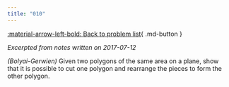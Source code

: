```yaml
---
title: "010"
---
```


[:material-arrow-left-bold: Back to problem list](../index.md){ .md-button }

*Excerpted from notes written on 2017-07-12*

*(Bolyai-Gerwien)* Given two polygons of the same area on a plane, show that it is possible to cut one polygon and rearrange the pieces to form the other polygon.